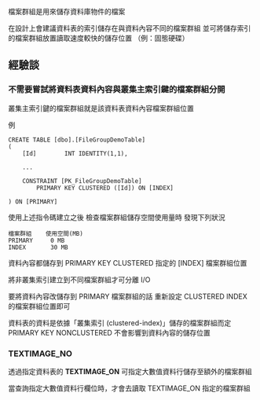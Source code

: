 檔案群組是用來儲存資料庫物件的檔案

在設計上會建議資料表的索引儲存在與資料內容不同的檔案群組
並可將儲存索引的檔案群組放置讀取速度較快的儲存位置
（例：固態硬碟）

## 經驗談

### 不需要嘗試將資料表**資料內容**與**叢集主索引鍵**的檔案群組分開

叢集主索引鍵的檔案群組就是該資料表資料內容檔案群組位置

例

```
CREATE TABLE [dbo].[FileGroupDemoTable]
(
	[Id]		INT IDENTITY(1,1),
	
	...
	
	CONSTRAINT [PK_FileGroupDemoTable]
		PRIMARY KEY CLUSTERED ([Id]) ON [INDEX]

) ON [PRIMARY]
```

使用上述指令碼建立之後
檢查檔案群組儲存空間使用量時
發現下列狀況

```
檔案群組	使用空間(MB)
PRIMARY		0 MB
INDEX		30 MB
```

資料內容都儲存到 PRIMARY KEY CLUSTERED 指定的 [INDEX] 檔案群組位置

將非叢集索引建立到不同檔案群組才可分離 I/O 

要將資料內容改儲存到 PRIMARY 檔案群組的話
重新設定 CLUSTERED INDEX 的檔案群組位置即可

資料表的資料是依據「叢集索引 (clustered-index)」儲存的檔案群組而定
PRIMARY KEY NONCLUSTERED 不會影響到資料內容的儲存位置

### TEXTIMAGE_NO

透過指定資料表的 **TEXTIMAGE_ON** 可指定大數值資料行儲存至額外的檔案群組

當查詢指定大數值資料行欄位時，才會去讀取 TEXTIMAGE_ON 指定的檔案群組